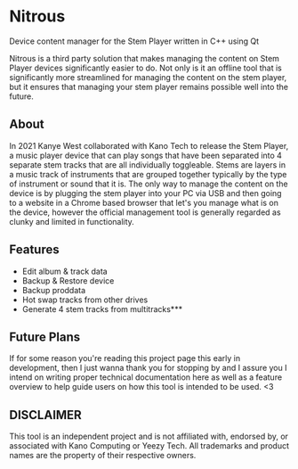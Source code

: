 # Nitrous
Device content manager for the Stem Player written in C++ using Qt

Nitrous is a third party solution that makes managing the content on Stem Player devices significantly easier to do. Not only is it an offline tool that is significantly more streamlined for managing the content on the stem player, but it ensures that managing your stem player remains possible well into the future.

## About
In 2021 Kanye West collaborated with Kano Tech to release the Stem Player, a music player device that can play songs that have been separated into 4 separate stem tracks that are all individually toggleable. Stems are layers in a music track of instruments that are grouped together typically by the type of instrument or sound that it is. The only way to manage the content on the device is by plugging the stem player into your PC via USB and then going to a website in a Chrome based browser that let's you manage what is on the device, however the official management tool is generally regarded as clunky and limited in functionality.

## Features
- Edit album & track data
- Backup & Restore device
- Backup proddata
- Hot swap tracks from other drives
- Generate 4 stem tracks from multitracks***

## Future Plans
If for some reason you're reading this project page this early in development, then I just wanna thank you for stopping by and I assure you I intend on writing proper technical documentation here as well as a feature overview to help guide users on how this tool is intended to be used. <3

## DISCLAIMER
This tool is an independent project and is not affiliated with, endorsed by, or associated with Kano Computing or Yeezy Tech. All trademarks and product names are the property of their respective owners.
